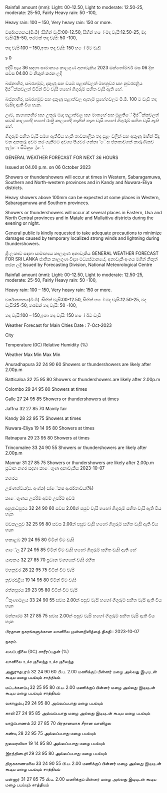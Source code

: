 Rainfall amount (mm): Light: 00-12.50, Light to moderate: 12.50-25, moderate: 25-50, Fairly Heavy rain: 50 -100,

Heavy rain: 100 – 150, Very heavy rain: 150 or more.

වර්ෂාපතනය(මි.මී) :සිහින් වැසි:00-12.50, සිහින් හ ෝ මද වැසි:12.50-25, මද වැසි:25-50, තරමක් තද වැසි: 50 -100,

තද වැසි:100 – 150,ඉතා තද වැසි: 150 හ ෝ ඊට වැඩි

s 0

ඉදිරි පැය 36 සඳහා සාමාන්‍යය කාලගුණ අනාවැකිය 2023 ඔක්තෝම්බර් මස 06 දින සවස 04.00 ට නිකුත් කරන ලදි

බස්නාහිර, සබරගමුව, දකුණු සහ වයඹ පළාත්වලත් මහනුවර සහ නුවරඑළිය දිස්ික්කවලත් විටින් විට වැසි හහෝ ගිගුරුම් සහිත වැසි ඇති හේ.

බස්නාහිර, සබරගමුව සහ දකුණු පළාත්වල ඇතැම් ප්‍රහේශවලට මි.මී. 100 ට වැඩි තද වැසිද ඇති විය හැක.

ඌව, නැහගනහිර සහ උතුරු මැද පළාත්වල සහ මාතහේ සහ මුලතිේ දිස්ික්කවලත් සවස් කාලහේදී හහෝ රාත්‍රී කාලහේදී තැනින් තැන වැසි හහෝ ගිගුරුම් සහිත වැසි ඇති හේ.

ගිගුරුම් සහිත වැසි සමග ඇතිවිය හැකි තාවකාලික තද සුළං වලින් සහ අකුණු මඟින් සිදු වන අනතුරු අවම කර ගැනීමට අවශ්‍ය පියවර ගන්නා ්ෙස ජනතාව්ගන් කාරුණිකව ඉල්ො සිටිනු ෙැ්ේ.

GENERAL WEATHER FORECAST FOR NEXT 36 HOURS

Issued at 04.00 p.m. on 06 October 2023

Showers or thundershowers will occur at times in Western, Sabaragamuwa, Southern and North-western provinces and in Kandy and Nuwara-Eliya districts.

Heavy showers above 100mm can be expected at some places in Western, Sabaragamuwa and Southern provinces.

Showers or thundershowers will occur at several places in Eastern, Uva and North Central provinces and in Matale and Mullaitivu districts during the evening or night.

General public is kindly requested to take adequate precautions to minimize damages caused by temporary localized strong winds and lightning during thundershowers.

ශ්‍රී ලංකාව සඳහා සාමාන්‍යය කාලගුණ අනාවැකිය GENERAL WEATHER FORECAST FOR SRI LANKA ජාතික කාලගුණ විද්‍යා මධ්‍යස්ථානයේ, අනාවැකි අංශය මගින් නිකුත් කරන ලදි Issued by Forecasting Division, National Meteorological Centre

Rainfall amount (mm): Light: 00-12.50, Light to moderate: 12.50-25, moderate: 25-50, Fairly Heavy rain: 50 -100,

Heavy rain: 100 – 150, Very heavy rain: 150 or more.

වර්ෂාපතනය(මි.මී) :සිහින් වැසි:00-12.50, සිහින් හ ෝ මද වැසි:12.50-25, මද වැසි:25-50, තරමක් තද වැසි: 50 -100,

තද වැසි:100 – 150,ඉතා තද වැසි: 150 හ ෝ ඊට වැඩි

Weather Forecast for Main Cities Date : 7-Oct-2023

City

Temperature (0C) Relative Humidity (%)

Weather Max Min Max Min

Anuradhapura 32 24 90 60 Showers or thundershowers are likely after 2.00p.m

Batticaloa 32 25 95 80 Showers or thundershowers are likely after 2.00p.m

Colombo 29 24 95 80 Showers at times

Galle 27 24 95 85 Showers or thundershowers at times

Jaffna 32 27 85 70 Mainly fair

Kandy 28 22 95 75 Showers at times

Nuwara-Eliya 19 14 95 80 Showers at times

Ratnapura 29 23 95 80 Showers at times

Trincomalee 33 24 90 55 Showers or thundershowers are likely after 2.00p.m

Mannar 31 27 85 75 Showers or thundershowers are likely after 2.00p.m ප්‍රධාන නගර සදහා කාෙගුණ අනාවැකිය 2023-10-07

නගරය

උෂ්ණත්වය(්ස. අංශ්‍ක) සා්ේකෂ ආර්රතාවය(%)

කාෙගුණය උපරිම අවම උපරිම අවම

අනුරාධපුරය 32 24 90 60 සවස 2.00න් පසුව වැසි හහෝ ගිගුරුම් සහිත වැසි ඇති විය හැක

මඩකලපුව 32 25 95 80 සවස 2.00න් පසුව වැසි හහෝ ගිගුරුම් සහිත වැසි ඇති විය හැක

හකාළඹ 29 24 95 80 විටින් විට වැසි

ගාේල 27 24 95 85 විටින් විට වැසි හහෝ ගිගුරුම් සහිත වැසි ඇති හේ

යාපනය 32 27 85 70 ප්‍රධාන වශහයන් වැසි රහිත

මහනුවර 28 22 95 75 විටින් විට වැසි

නුවරඑළිය 19 14 95 80 විටින් විට වැසි

රත්නපුරය 29 23 95 80 විටින් විට වැසි

ිකුණාමලය 33 24 90 55 සවස 2.00න් පසුව වැසි හහෝ ගිගුරුම් සහිත වැසි ඇති විය හැක

මන්නාරම 31 27 85 75 සවස 2.00න් පසුව වැසි හහෝ ගිගුරුම් සහිත වැසි ඇති විය හැක

பிரதான நகரங்களுக்கான வானிலை முன்னறிவித்தை் திகதி : 2023-10-07

நகரம்

வவப்பநிலை (0C) சாரீரப்பதன் (%)

வானிலை உச்ச குலைந்த உச்ச குலைந்த

அனுராதபுரம் 32 24 90 60 பி.ப. 2.00 மணிக்குப் பின்னர் மழை அல்லது இடியுடன் கூடிய மழை பபய்யும் சாத்தியம்

மட்டக்களப்பு 32 25 95 80 பி.ப. 2.00 மணிக்குப் பின்னர் மழை அல்லது இடியுடன் கூடிய மழை பபய்யும் சாத்தியம்

வகாழும்பு 29 24 95 80 அவ்வப்பபாது மழை பபய்யும்

காலி 27 24 95 85 அவ்வப்பபாது மழை அல்லது இடியுடன் கூடிய மழை பபய்யும்

யாழ்ப்பாணம் 32 27 85 70 பிரதானமாக சீரான வானிழல

கண்டி 28 22 95 75 அவ்வப்பபாது மழை பபய்யும்

நுவவரலியா 19 14 95 80 அவ்வப்பபாது மழை பபய்யும்

இரத்தினபுரி 29 23 95 80 அவ்வப்பபாது மழை பபய்யும்

திருககாணமலை 33 24 90 55 பி.ப. 2.00 மணிக்குப் பின்னர் மழை அல்லது இடியுடன் கூடிய மழை பபய்யும் சாத்தியம்

மன்னார் 31 27 85 75 பி.ப. 2.00 மணிக்குப் பின்னர் மழை அல்லது இடியுடன் கூடிய மழை பபய்யும் சாத்தியம்